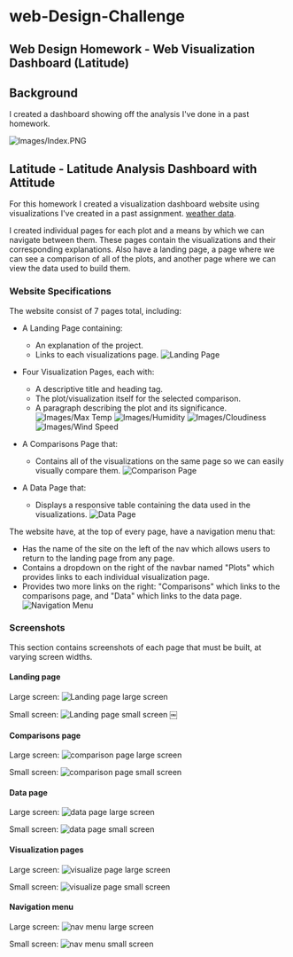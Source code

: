 # web-Design-Challenge

## Web Design Homework - Web Visualization Dashboard (Latitude)

## Background

I created a dashboard showing off the analysis I've done in a past homework.

![Images/Index.PNG](Images/Index.PNG)

## Latitude - Latitude Analysis Dashboard with Attitude

For this homework I created a visualization dashboard website using visualizations I've created in a past assignment.  [weather data](Resources/cities.csv).

I created individual pages for each plot and a means by which we can navigate between them. These pages contain the visualizations and their corresponding explanations. Also have a landing page, a page where we can see a comparison of all of the plots, and another page where we can view the data used to build them.

### Website Specifications

The website consist of 7 pages total, including:

* A Landing Page containing:
  * An explanation of the project.
  * Links to each visualizations page.
  ![Landing Page](Images/Visualizations.PNG)

* Four Visualization Pages, each with:
  * A descriptive title and heading tag.
  * The plot/visualization itself for the selected comparison.
  * A paragraph describing the plot and its significance.
    ![Images/Max Temp](Images/MaxTemp.PNG)
    ![Images/Humidity](Images/Humidity.PNG)
    ![Images/Cloudiness](Images/Cloudiness.PNG)
    ![Images/Wind Speed](Images/WindSpeed.PNG)

* A Comparisons Page that:
  * Contains all of the visualizations on the same page so we can easily visually compare them.
      ![Comparison Page](Images/Comparison1.PNG)

* A Data Page that:
  * Displays a responsive table containing the data used in the visualizations.
      ![Data Page](Images/Data.PNG)

The website have, at the top of every page, have a navigation menu that:

* Has the name of the site on the left of the nav which allows users to return to the landing page from any page.
* Contains a dropdown on the right of the navbar named "Plots" which provides links to each individual visualization page.
* Provides two more links on the right: "Comparisons" which links to the comparisons page, and "Data" which links to the data page.
    ![Navigation Menu](Images/PlotsPopUp.PNG)

### Screenshots

This section contains screenshots of each page that must be built, at varying screen widths.

#### Landing page

Large screen:
![Landing page large screen](Images/Index.PNG)

Small screen:
![Landing page small screen](Images/Index-sm.PNG)
￼

#### Comparisons page

Large screen:
![comparison page large screen](Images/Comparison1.PNG)

Small screen:
![comparison page small screen](Images/Comparison-sm.PNG)

#### Data page

Large screen:
![data page large screen](Images/Data.PNG)

Small screen:
![data page small screen](Images/Data-sm.PNG)

#### Visualization pages

Large screen:
![visualize page large screen](Images/Visualizations.PNG)

Small screen:
![visualize page small screen](Images/Visualizations-sm.PNG)

#### Navigation menu

Large screen:
![nav menu large screen](Images/PlotsPopUp.PNG)

Small screen:
![nav menu small screen](Images/PlotsPopUp-sm.PNG)